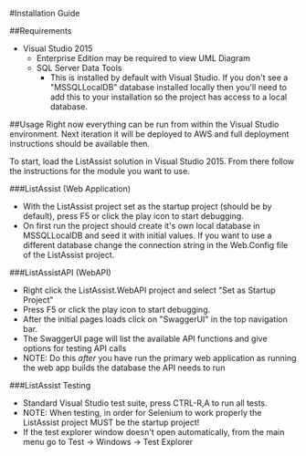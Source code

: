 #Installation Guide

##Requirements

- Visual Studio 2015
    - Enterprise Edition may be required to view UML Diagram
    - SQL Server Data Tools 
      - This is installed by default with Visual Studio. If you don't see 
        a "MSSQLLocalDB" database installed locally then you'll need to add this 
        to your installation so the project has access to a local database.

##Usage
Right now everything can be run from within the Visual Studio environment. Next
iteration it will be deployed to AWS and full deployment instructions should be
available then.

To start, load the ListAssist solution in Visual Studio 2015. From there follow the
instructions for the module you want to use.

###ListAssist (Web Application)
- With the ListAssist project set as the startup project (should be by default),
  press F5 or click the play icon to start debugging.
- On first run the project should create it's own local database in MSSQLLocalDB
  and seed it with initial values. If you want to use a different database
  change the connection string in the Web.Config file of the ListAssist
  project.

###ListAssistAPI (WebAPI)
- Right click the ListAssist.WebAPI project and select "Set as Startup Project"
- Press F5 or click the play icon to start debugging.
- After the initial pages loads click on "SwaggerUI" in the top navigation bar.
- The SwaggerUI page will list the available API functions and give options for
  testing API calls
- NOTE: Do this *after* you have run the primary web application as running the 
  web app builds the database the API needs to run

###ListAssist Testing
- Standard Visual Studio test suite, press CTRL-R,A to run all tests.
- NOTE: When testing, in order for Selenium to work properly the ListAssist project MUST be the startup project!
- If the test explorer window doesn't open automatically, from the main menu go
  to Test -> Windows -> Test Explorer

